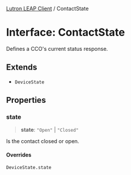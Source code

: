 [Lutron LEAP Client](../README.md) / ContactState

# Interface: ContactState

Defines a CCO's current status response.

## Extends

- `DeviceState`

## Properties

### state

> **state**: `"Open"` \| `"Closed"`

Is the contact closed or open.

#### Overrides

`DeviceState.state`
